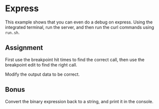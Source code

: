 # Express

This example shows that you can even do a debug on express.
Using the integrated terminal, run the server, and then run the curl commands using `run.sh`.

## Assignment

First use the breakpoint hit times to find the correct call, then use the breakpoint edit to find the right call.

Modify the output data to be correct.

## Bonus

Convert the binary expression back to a string, and print it in the console.